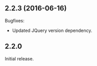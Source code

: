 ## 2.2.3 (2016-06-16)

Bugfixes:
  - Updated JQuery version dependency.

## 2.2.0

Initial release.
